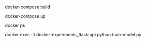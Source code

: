 docker-compose build

docker-compose up

docker ps

docker exec -it docker-experiments_flask-api python train-model.py